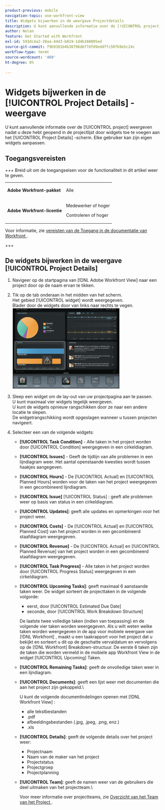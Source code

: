 ```yaml
---
product-previous: mobile
navigation-topic: use-workfront-view
title: Widgets bijwerken in de weergave Projectdetails
description: U kunt aanvullende informatie over de [!UICONTROL project] weergeven nadat u deze hebt geopend in de projectlijst door widgets toe te voegen aan het [!UICONTROL Project Details] -scherm. Elke gebruiker kan zijn eigen widgets aanpassen.
author: Nolan
feature: Get Started with Workfront
exl-id: 593dc4a2-20aa-44d3-b819-1d4b160095ed
source-git-commit: f9b9381b4b38796dbf7dfd9eddffc50fb9e5c24c
workflow-type: tm+mt
source-wordcount: '469'
ht-degree: 0%

---
```


# Widgets bijwerken in de [!UICONTROL Project Details] -weergave

U kunt aanvullende informatie over de [!UICONTROL project] weergeven nadat u deze hebt geopend in de projectlijst door widgets toe te voegen aan het [!UICONTROL Project Details] -scherm. Elke gebruiker kan zijn eigen widgets aanpassen.

## Toegangsvereisten

+++ Breid uit om de toegangseisen voor de functionaliteit in dit artikel weer te geven.

<table style="table-layout:auto"> 
 <col> 
 </col> 
 <col> 
 </col> 
 <tbody> 
  <tr> 
   <td role="rowheader"><strong>Adobe Workfront-pakket</strong></td> 
   <td> <p>Alle</p> </td> 
  </tr> 
  <tr> 
   <td role="rowheader"><strong>Adobe Workfront-licentie</strong></td> 
   <td> 
   <p>Medewerker of hoger</p>
   <p>Controleren of hoger</p> </td> 
  </tr> 
 </tbody> 
</table>

Voor informatie, zie [ vereisten van de Toegang in de documentatie van Workfront ](/help/quicksilver/administration-and-setup/add-users/access-levels-and-object-permissions/access-level-requirements-in-documentation.md).

+++

## De widgets bijwerken in de weergave [!UICONTROL Project Details]

1. Navigeer op de startpagina van [!DNL Adobe Workfront View] naar een project door op de naam ervan te tikken.
1. Tik op de tab onderaan in het midden van het scherm.\
   Het gebied [!UICONTROL widget] wordt weergegeven.\
   Blader door de widgets door van links naar rechts te vegen.\
   ![ Widgets ](assets/screen-shot-2013-009-11-at-8.25.01-am-350x262.png)

1. Sleep een widget om de lay-out van uw projectpagina aan te passen.\
   U kunt maximaal vier widgets tegelijk weergeven.\
   U kunt de widgets opnieuw rangschikken door ze naar een andere locatie te slepen.\
   De widgetrangschikking wordt opgeslagen wanneer u tussen projecten navigeert.

1. Selecteer een van de volgende widgets:

   * **[!UICONTROL Task Condition]** - Alle taken in het project worden door [!UICONTROL Condition] weergegeven in een cirkeldiagram.
   * **[!UICONTROL Issues]** - Geeft de tijdlijn van alle problemen in een lijndiagram weer. Het aantal openstaande kwesties wordt tussen haakjes aangegeven.
   * **[!UICONTROL Hours]** - De [!UICONTROL Actual] en [!UICONTROL Planned Hours] worden voor de taken van het project weergegeven in een gecombineerd lijndiagram.
   * **[!UICONTROL Issue]** [!UICONTROL Status] : geeft alle problemen weer op basis van status in een cirkeldiagram.
   * **[!UICONTROL Updates]**: geeft alle updates en opmerkingen voor het project weer.
   * **[!UICONTROL Costs]** - De [!UICONTROL Actual] en [!UICONTROL Planned Cost] van het project worden in een gecombineerd staafdiagram weergegeven.
   * **[!UICONTROL Revenue]** - De [!UICONTROL Actual] en [!UICONTROL Planned Revenue] van het project worden in een gecombineerd staafdiagram weergegeven.
   * **[!UICONTROL Task Progress]** - Alle taken in het project worden door [!UICONTROL Progress Status] weergegeven in een cirkeldiagram.
   * **[!UICONTROL Upcoming Tasks]**: geeft maximaal 6 aanstaande taken weer. De widget sorteert de projecttaken in de volgende volgorde:

      * eerst, door [!UICONTROL Estimated Due Date]
      * seconde, door [!UICONTROL Work Breakdown Structure]

     De laatste twee volledige taken (indien van toepassing) en de volgende vier taken worden weergegeven. Als u wilt weten welke taken worden weergegeven in de app voor mobiele weergave van [!DNL Workfront] , maakt u een taakrapport voor het project dat u bekijkt en sorteert u dit op de geschatte vervaldatum en vervolgens op de [!DNL Workfront] Breakdown-structuur. De eerste 6 taken zijn de taken die worden vermeld in de mobiele app Workfront View in de widget [!UICONTROL Upcoming] Taken.

   * **[!UICONTROL Remaining Tasks]**: geeft de onvolledige taken weer in een lijndiagram.
   * **[!UICONTROL Documents]**: geeft een lijst weer met documenten die aan het project zijn gekoppeld.\

     U kunt de volgende documentindelingen openen met [!DNL Workfront View] :

      * alle tekstbestanden
      * .pdf
      * afbeeldingsbestanden (.jpg, .jpeg, .png, enz.)
      * .xls
   * **[!UICONTROL Details]**: geeft de volgende details over het project weer:

      * Projectnaam
      * Naam van de maker van het project
      * Projectstatus
      * Projectgroep
      * Projectplanning
   * **[!UICONTROL Team]**: geeft de namen weer van de gebruikers die deel uitmaken van het projectteam.\

     Voor meer informatie over projectteams, zie [ Overzicht van het Team van het Project ](../../../manage-work/projects/planning-a-project/project-team-overview.md).
